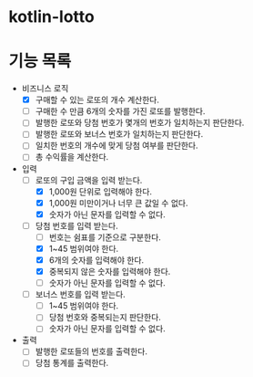 # kotlin-lotto

# 기능 목록

- 비즈니스 로직
    - [x] 구매할 수 있는 로또의 개수 계산한다.
    - [ ] 구매한 수 만큼 6개의 숫자를 가진 로또를 발행한다.
    - [ ] 발행한 로또와 당첨 번호가 몇개의 번호가 일치하는지 판단한다.
    - [ ] 발행한 로또와 보너스 번호가 일치하는지 판단한다.
    - [ ] 일치한 번호의 개수에 맞게 당첨 여부를 판단한다.
    - [ ] 총 수익률을 계산한다.

- 입력
    - [ ] 로또의 구입 금액을 입력 받는다.
        - [x] 1,000원 단위로 입력해야 한다.
        - [x] 1,000원 미만이거나 너무 큰 값일 수 없다.
        - [x] 숫자가 아닌 문자를 입력할 수 없다.
    - [ ] 당첨 번호를 입력 받는다.
        - [ ] 번호는 쉼표를 기준으로 구분한다.
        - [x] 1~45 범위여야 한다.
        - [x] 6개의 숫자를 입력해야 한다.
        - [x] 중복되지 않은 숫자를 입력해야 한다.
        - [ ] 숫자가 아닌 문자를 입력할 수 없다.
    - [ ] 보너스 번호를 입력 받는다.
        - [ ] 1~45 범위여야 한다.
        - [ ] 당첨 번호와 중복되는지 판단한다.
        - [ ] 숫자가 아닌 문자를 입력할 수 없다.

- 출력
    - [ ] 발행한 로또들의 번호를 출력한다.
    - [ ] 당첨 통계를 출력한다.
